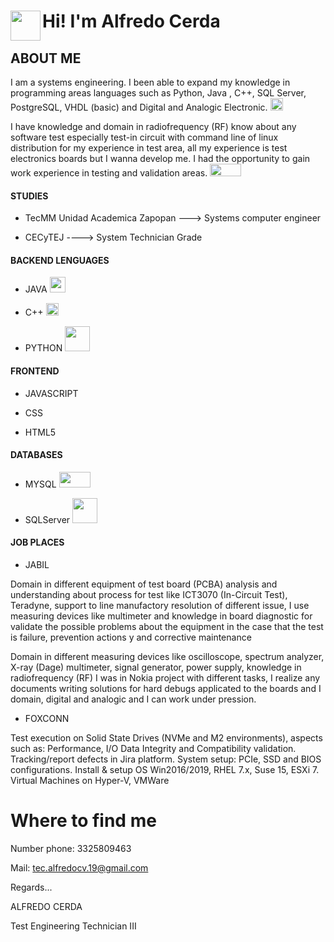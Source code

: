 # Hi! I'm Alfredo Cerda <a href="url"><img src="https://user-images.githubusercontent.com/108192648/176482593-1d79092b-7c12-412d-8104-232703630817.jpg" align="left" height="48" width="48" ></a>
 


## ABOUT ME

I am a systems engineering. I been able to expand my knowledge in
programming areas languages such as Python, Java , C++, SQL Server,
PostgreSQL, VHDL (basic) and Digital and Analogic Electronic.    <a href="url"><img src="https://user-images.githubusercontent.com/108192648/176483443-0d0253d3-2920-42fc-87ff-edc5545854c1.png"  height="20" width="20" ></a>

I have knowledge and domain in radiofrequency (RF) know about any software test
especially test-in circuit with command line of linux distribution for my
experience in test area, all my experience is test electronics boards but I
wanna develop me. I had the opportunity to gain work experience in testing and
validation areas.  <a href="url"><img src="https://user-images.githubusercontent.com/108192648/176485017-39c66d24-37b6-4ec8-b8be-ca78bdd38e85.jpg"  height="20" width="50" ></a>

#### STUDIES

- TecMM Unidad Academica Zapopan ---> Systems computer engineer

- CECyTEJ ----> System Technician Grade

#### BACKEND LENGUAGES

- JAVA <a href="url"><img src="https://user-images.githubusercontent.com/108192648/176485554-f7ffc9de-bf34-456c-aca7-964670ff78f8.jpg"  height="25" width="25" ></a>

- C++ <a href="url"><img src="https://user-images.githubusercontent.com/108192648/176483443-0d0253d3-2920-42fc-87ff-edc5545854c1.png"  height="20" width="20" ></a>

- PYTHON <a href="url"><img src="https://user-images.githubusercontent.com/108192648/176486575-a526da59-d8f9-4029-9eb6-9b8ada8b2626.png"  height="40" width="40" ></a>

#### FRONTEND 

- JAVASCRIPT

- CSS

- HTML5

#### DATABASES

- MYSQL <a href="url"><img src="https://user-images.githubusercontent.com/108192648/176487233-08ea7c53-d02f-433b-ab47-e96a5a4efad2.png"  height="25" width="50" ></a>

- SQLServer <a href="url"><img src="https://user-images.githubusercontent.com/108192648/176490344-6997ad88-f3f2-4890-971b-e6439c1d36fa.jpg"  height="40" width="40" ></a>

#### JOB PLACES

- JABIL

Domain in different equipment of test board (PCBA) analysis and understanding about
process for test like ICT3070 (In-Circuit Test), Teradyne, support to line manufactory
resolution of different issue, I use measuring devices like multimeter and knowledge in
board diagnostic for validate the possible problems about the equipment in the case that
the test is failure, prevention actions y and corrective maintenance

Domain in different measuring devices like oscilloscope, spectrum analyzer, X-ray
(Dage) multimeter, signal generator, power supply, knowledge in radiofrequency (RF)
I was in Nokia project with different tasks, I realize any documents writing solutions
for hard debugs applicated to the boards and I domain, digital and analogic and I can
work under pression.

- FOXCONN

Test execution on Solid State Drives (NVMe and M2 environments), aspects such as:
Performance, I/O Data Integrity and Compatibility validation. Tracking/report defects
in Jira platform. System setup: PCIe, SSD and BIOS configurations. Install & setup
OS Win2016/2019, RHEL 7.x, Suse 15, ESXi 7. Virtual Machines on Hyper-V,
VMWare

# Where to find me

Number phone: 3325809463

Mail: tec.alfredocv.19@gmail.com

Regards...

ALFREDO CERDA 

Test Engineering Technician III

